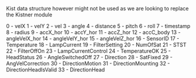 Kist data structure however might not be used as we are looking to replace the Kistner module

0 - velX
1 - velY 
2 - vel 
3 - angle
4 - distance
5 - pitch 
6 - roll 
7 - timestamp
8 - radius
9 - accX_hor
10 - accY_hor
11 - accZ_hor
12 - accC_body
13 - angleVelX_hor
14 - angleVelY_hor
15 - angleVelZ_hor
16 - SensorID
17 - Temperature
18 - LampCurrent
19 - FilterSetting
20 - NumOfSat
21 - STST
22 - FilterOffOn
23 - LampCurrentControl
24 - TemperatureOK
25 - HeadStatus
26 - AngleSwitchedOff
27 - Direction
28 - SatFixed
29 - AngVelCorrection
30 - DirectionMotion
31 - DirectionMounting
32 - DirectionHeadIsValid
33 - DirectionHead